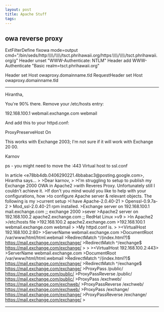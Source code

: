 ```yaml
---
layout: post 
title: Apache Stuff
tags: 
---
```


owa reverse proxy
-----------------

ExtFilterDefine fixowa mode=output
cmd=\"/bin/seds/http:\\\\\\\\/\\\\\\\\/tsct.phrihawaii.org/https:\\\\\\\\/\\\\\\\\/tsct.phrihawaii.org/g\"
Header unset \"WWW-Authenticate: NTLM\" Header add WWW-Authenticate
\"Basic realm=tsct.phrihawaii.org\"

Header set Host owaproxy.domainname.tld RequestHeader set Host
owaproxy.domainname.tld

------------------------------------------------------------------------

Hirantha,

You\'re 90% there. Remove your /etc/hosts entry:

192.168.100.1 webmail.exchange.com webmail

And add this to your httpd.conf:

ProxyPreserveHost On

This works with Exchange 2003; I\'m not sure if it will work with
Exchange 20 00.

Karnov

ps - you might need to move the :443 Virtual host to ssl.conf

In article \<e78bb4db.0406290221.4bbabac3\@posting.google.com\>,
Hirantha says\... \> \>Dear karnov, \> \>I\'m struggling to setup to
publish my Exchange 2000 OWA in Apache2 \>with Reveres Proxy.
Unfortunately still I couldn't achieve it. \>If don\'t you mind would
you like to help with your configurations, how \>to configure Apache
server & relevant objects. The following is my \>current setup \>I have
Apache-2.0.40-21 \> Openssl-0.9.7a-2 \> Mod\_ssl-2.0.40-21 rpm
installed. \>Exchange server on 192.168.100.1 mail.exchange.com ;;
exchange 2000 \>sever \>Apache2 server on 192.168.100.2
apache2.exchange.com ;; RedHat Linux \>v9 \> \>In Apache2 \>/etc/hosts
file \>192.168.100.2 apache2.exchange.com \>192.168.100.1
webmail.exchange.com webmail \> \>My httpd.conf is. \> \>\<VirtualHost
192.168.100.2:80\> \>ServerName webmail.exchange.com \>DocumentRoot
/var/www/html/html.webmail \>RedirectMatch \^/(index.html?)\$
<https://mail.exchange.com/exchange/> \>RedirectMatch \^/exchange\$
<https://mail.exchange.com/exchange/> \></VirtualHost> \>
\>\<VirtualHost 192.168.100.2:443\> \>ServerName webmail.exchange.com
\>DocumentRoot /var/www/html/html.webmail \>RedirectMatch
\^/(index.html?)\$ <https://mail.exchange.com/exchange/> \>RedirectMatch
\^/exchange\$ <https://mail.exchange.com/exchange/> \>ProxyPass /public/
<https://mail.exchange.com/public/> \>ProxyPassReverse /public/
<https://mail.exchange.com/public/> \>ProxyPass /exchweb/
<https://mail.exchange.com/exchweb/> \>ProxyPassReverse /exchweb/
<https://mail.exchange.com/exchweb/> \>ProxyPass /exchange/
<https://mail.exchange.com/exchange/> \>ProxyPassReverse /exchange/
<https://mail.exchange.com/exchange/> \></VirtualHost>

------------------------------------------------------------------------
